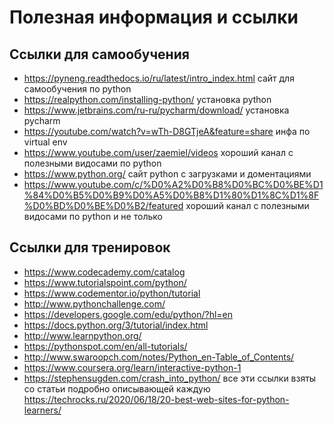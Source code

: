 # Полезная информация и ссылки

## Ссылки для самообучения

* https://pyneng.readthedocs.io/ru/latest/intro_index.html
сайт для самообучения по python
* https://realpython.com/installing-python/ установка python
* https://www.jetbrains.com/ru-ru/pycharm/download/ установка pycharm
* https://youtube.com/watch?v=wTh-D8GTjeA&feature=share инфа по virtual env
* https://www.youtube.com/user/zaemiel/videos хороший канал с полезными видосами по python
* https://www.python.org/ сайт python с загрузками и доментациями
* https://www.youtube.com/c/%D0%A2%D0%B8%D0%BC%D0%BE%D1%84%D0%B5%D0%B9%D0%A5%D0%B8%D1%80%D1%8C%D1%8F%D0%BD%D0%BE%D0%B2/featured хороший канал с полезными видосами по python и не только



## Ссылки для тренировок
* https://www.codecademy.com/catalog
* https://www.tutorialspoint.com/python/
* https://www.codementor.io/python/tutorial
* http://www.pythonchallenge.com/
* https://developers.google.com/edu/python/?hl=en
* https://docs.python.org/3/tutorial/index.html
* http://www.learnpython.org/
* https://pythonspot.com/en/all-tutorials/
* http://www.swaroopch.com/notes/Python_en-Table_of_Contents/
* https://www.coursera.org/learn/interactive-python-1
* https://stephensugden.com/crash_into_python/
все эти ссылки взяты со статьи подробно описывающей каждую
  https://techrocks.ru/2020/06/18/20-best-web-sites-for-python-learners/
  
